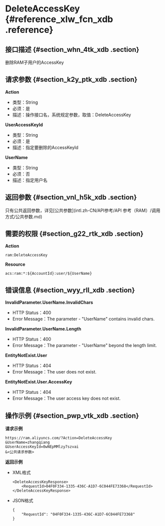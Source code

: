 # DeleteAccessKey {#reference_xlw_fcn_xdb .reference}

## 接口描述 {#section_whn_4tk_xdb .section}

删除RAM子用户的AccessKey

## 请求参数 {#section_k2y_ptk_xdb .section}

**Action**

-   类型：String
-   必须：是
-   描述：操作接口名，系统规定参数，取值：DeleteAccessKey

**UserAccessKeyId**

-   类型：String
-   必须：是
-   描述：指定要删除的AccessKeyId

**UserName**

-   类型：String
-   必须：否
-   描述：指定用户名

## 返回参数 {#section_vnl_h5k_xdb .section}

只有公共返回参数，详见[公共参数](intl.zh-CN/API参考/API 参考（RAM）/调用方式/公共参数.md)

## 需要的权限 {#section_g22_rtk_xdb .section}

**Action**

```
ram:DeleteAccessKey
```

**Resource**

```
acs:ram:*:${AccountId}:user/${UserName}
```

## 错误信息 {#section_wyy_rll_xdb .section}

**InvalidParameter.UserName.InvalidChars**

-   HTTP Status：400
-   Error Message：The parameter - "UserName" contains invalid chars.

**InvalidParameter.UserName.Length**

-   HTTP Status：400
-   Error Message：The parameter - "UserName" beyond the length limit.

**EntityNotExist.User**

-   HTTP Status：404
-   Error Message：The user does not exist.

**EntityNotExist.User.AccessKey**

-   HTTP Status：404
-   Error Message：The user access key does not exist.

## 操作示例 {#section_pwp_vtk_xdb .section}

**请求示例**

```
https://ram.aliyuncs.com/?Action=DeleteAccessKey
&UserName=zhangqiang
&UserAccessKeyId=0wNEpMMlzy7szvai
&<公共请求参数>
```

**返回示例**

-   XML格式

    ```
    <DeleteAccessKeyResponse>
        <RequestId>04F0F334-1335-436C-A1D7-6C044FE73368</RequestId>
    </DeleteAccessKeyResponse>
    ```

-   JSON格式

    ```
    {
        "RequestId": "04F0F334-1335-436C-A1D7-6C044FE73368"
    }
    ```


